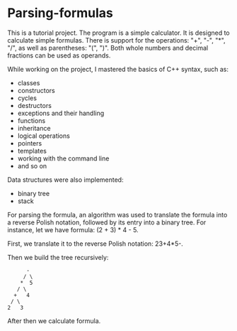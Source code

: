 # Parsing-formulas

This is a tutorial project. The program is a simple calculator. It is designed to calculate simple formulas. There is support for the operations: "+", "-", "*", "/", as well as parentheses: "(", ")". Both whole numbers and decimal fractions can be used as operands.

While working on the project, I mastered the basics of C++ syntax, such as:
* classes
* constructors
* cycles
* destructors
* exceptions and their handling
* functions
* inheritance
* logical operations
* pointers
* templates
* working with the command line
* and so on

Data structures were also implemented:
* binary tree
* stack

For parsing the formula, an algorithm was used to translate the formula into a reverse Polish notation, followed by its entry into a binary tree.
For instance, let we have formula: (2 \+ 3) \* 4 \- 5\.

First, we translate it to the reverse Polish notation: 23\+4\*5\-\.

Then we build the tree recursively:

	      -
	     / \
	    *  5
	   / \
	  +   4
	 / \
	2   3

After then we calculate formula.
